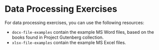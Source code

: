 # Data Processing Exercises

For data processing exercises, you can use the following resources:
- ```docx-file-examples``` contain the example MS Word files, based on the books found in Project Gutenberg collection. 
- ```xlsx-file-examples``` contain the example MS Excel files.